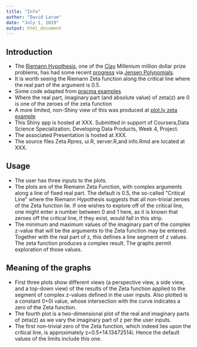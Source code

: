 ```yaml
---
title: "Info"
author: "David Larue"
date: "July 1, 2019"
output: html_document
---
```




## Introduction

- The [Riemann Hypothesis](http://www.claymath.org/millennium-problems/riemann-hypothesis), one of the [Clay](http://www.claymath.org) Millenium million dollar prize problems, has had some recent [progress](https://www.pnas.org/content/116/23/11103) via [Jensen Polynomials](http://mathworld.wolfram.com/JensenPolynomial.html).  
- It is worth seeing the Riemann Zeta function along the critical line where the real part of the argument is 0.5.
- Some code adapted from [pracma examples](https://www.rdocumentation.org/packages/pracma/versions/1.9.9/topics/zeta)
- Where the real part, imaginary part (and absolute value) of zeta(z) are 0 is one of the zeroes of the zeta function
- A more limited, non-Shiny view of this was produced at [plot.ly zeta example](http://rpubs.com/dlarue/zeta)
- This Shiny app is hosted at XXX. Submitted in support of Coursera,Data Science Specialization, Developing Data Products, Week 4, Project.
- The associated Presentation is hosted at XXX.
- The source files Zeta.Rpres, ui.R, server.R,and info.Rmd are located at XXX.

## Usage

- The user has three inputs to the plots. 
- The plots are of the Riemann Zeta Function, with complex arguments along a line of fixed real part. The default is 0.5, the so-called "Critical Line" where the Riemann Hypothesis suggests that all non-trivial zeroes of the Zeta function lie. If one wishes to explore off of the critical line, one might enter a number between 0 and 1 here, as it is known that zeroes off the critical line, if they exist, would fall in this strip.
- The minimum and maximum values of the imaginary part of the complex z-value that will be the arguments to the Zeta function may be entered. Together with the real part of z, this defines a line segment of z values. The zeta function produces a complex result. The graphs permit exploration of those values.

## Meaning of the graphs

- First three plots show different views (a perspective view, a side view, and a top-down view) of the results of the Zeta function applied to the segment of complex z-values defined in the user inputs. Also plotted is a constant 0+0i value, whose intersection with the curve indicates a zero of the Zeta function.
- The fourth plot is a two-dimensional plot of the real and imaginary parts of zeta(z) as we vary the imaginary part of z per the user inputs.
- The first non-trivial zero of the Zeta function, which indeed lies upon the critical line, is approximately z=0.5+14.13472514i. Hence the default values of the limits include this one.
